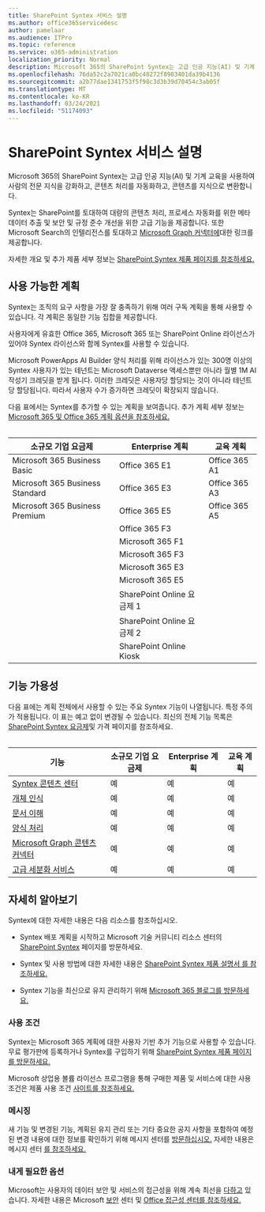```yaml
---
title: SharePoint Syntex 서비스 설명
ms.author: office365servicedesc
author: pamelaar
ms.audience: ITPro
ms.topic: reference
ms.service: o365-administration
localization_priority: Normal
description: Microsoft 365의 SharePoint Syntex는 고급 인공 지능(AI) 및 기계 교육을 사용하여 사람의 전문 지식을 강화하고, 콘텐츠 처리를 자동화하고, 콘텐츠를 지식으로 변환합니다.
ms.openlocfilehash: 76da52c2a7021ca0bc48272f8983401da39b4136
ms.sourcegitcommit: a2b77dae1341753f5f98c3d3b39d70454c3ab05f
ms.translationtype: MT
ms.contentlocale: ko-KR
ms.lasthandoff: 03/24/2021
ms.locfileid: "51174093"
---
```

# <a name="sharepoint-syntex-service-description"></a>SharePoint Syntex 서비스 설명 

Microsoft 365의 SharePoint Syntex는 고급 인공 지능(AI) 및 기계 교육을 사용하여 사람의 전문 지식을 강화하고, 콘텐츠 처리를 자동화하고, 콘텐츠를 지식으로 변환합니다.

Syntex는 SharePoint를 토대하여 대량의 콘텐츠 처리, 프로세스 자동화를 위한 메타데이터 추출 및 보안 및 규정 준수 개선을 위한 고급 기능을 제공합니다. 또한 Microsoft Search의 인텔리전스를 토대하고 [Microsoft Graph 커넥터에](/microsoftsearch/connectors-overview)대한 링크를 제공합니다.

자세한 개요 및 추가 제품 세부 정보는 [SharePoint Syntex 제품 페이지를 참조하세요.](https://aka.ms/sharepointsyntex)

## <a name="available-plans"></a>사용 가능한 계획

Syntex는 조직의 요구 사항을 가장 잘 충족하기 위해 여러 구독 계획을 통해 사용할 수 있습니다. 각 계획은 동일한 기능 집합을 제공합니다.

사용자에게 유효한 Office 365, Microsoft 365 또는 SharePoint Online 라이선스가 있어야 Syntex 라이선스와 함께 Syntex를 사용할 수 있습니다.

Microsoft PowerApps AI Builder 양식 처리를 위해 라이선스가 있는 300명 이상의 Syntex 사용자가 있는 테넌트는 Microsoft Dataverse 액세스뿐만 아니라 월별 1M AI 작성기 크레딧을 받게 됩니다. 이러한 크레딧은 사용자당 할당되는 것이 아니라 테넌트당 할당됩니다. 따라서 사용자 수가 증가하면 크레딧이 확장되지 않습니다.

다음 표에서는 Syntex를 추가할 수 있는 계획을 보여줍니다. 추가 계획 세부 정보는 [Microsoft 365 및 Office 365 계획 옵션을 참조하세요.](../office-365-platform-service-description/office-365-plan-options.md)<br><br>


| 소규모 기업 요금제            | Enterprise 계획         | 교육 계획     |
| ------------------------------- | ------------------------ | ------------------- |
| Microsoft 365 Business Basic    | Office 365 E1            | Office 365 A1       |
| Microsoft 365 Business Standard | Office 365 E3            | Office 365 A3       |
| Microsoft 365 Business Premium  | Office 365 E5            | Office 365 A5       |
|                                 | Office 365 F3            |                     |
|                                 | Microsoft 365 F1         |                     |
|                                 | Microsoft 365 F3         |                     |
|                                 | Microsoft 365 E3         |                     |
|                                 | Microsoft 365 E5         |                     |
|                                 | SharePoint Online 요금제 1 |                     |
|                                 | SharePoint Online 요금제 2 |                     |
|                                 | SharePoint Online Kiosk  |                     |

## <a name="feature-availability"></a>기능 가용성

다음 표에는 계획 전체에서 사용할 수 있는 주요 Syntex 기능이 나열됩니다. 특정 주의가 적용됩니다. 이 표는 예고 없이 변경될 수 있습니다. 최신의 전체 기능 목록은 [SharePoint Syntex 요금제](https://www.microsoft.com/microsoft-365/enterprise/sharepoint-syntex)및 가격 페이지를 참조하세요.<br><br>

| 기능 | 소규모 기업 요금제 | Enterprise 계획 | 교육 계획 |
|--|--|--|--|
| [Syntex 콘텐츠 센터](sharepoint-syntex-features.md#syntex-content-center) | 예 | 예 | 예 |
| [개체 인식](sharepoint-syntex-features.md#object-recognition) | 예 | 예 | 예 |
| [문서 이해](sharepoint-syntex-features.md#document-understanding) | 예 | 예 | 예 |
| [양식 처리](sharepoint-syntex-features.md#form-processing) | 예 | 예 | 예 |
| [Microsoft Graph 콘텐츠 커넥터](sharepoint-syntex-features.md#microsoft-graph-content-connectors) | 예 | 예 | 예 |
| [고급 세분화 서비스](sharepoint-syntex-features.md#advanced-taxonomy-services) | 예 | 예 | 예 |

## <a name="learn-more"></a>자세히 알아보기

Syntex에 대한 자세한 내용은 다음 리소스를 참조하십시오.

  - Syntex 배포 계획을 시작하고 Microsoft 기술 커뮤니티 리소스 센터의 [SharePoint Syntex](https://resources.techcommunity.microsoft.com/sharepoint-syntex/) 페이지를 방문하세요.

  - Syntex 및 사용 방법에 대한 자세한 내용은 [SharePoint Syntex 제품 설명서 를 참조하세요.](/microsoft-365/contentunderstanding/)

  - Syntex 기능을 최신으로 유지 관리하기 위해 [Microsoft 365 블로그를 방문하세요.](https://go.microsoft.com/fwlink/?linkid=2084915)

### <a name="licensing-terms"></a>사용 조건

Syntex는 Microsoft 365 계획에 대한 사용자 기반 추가 기능으로 사용할 수 있습니다. 무료 평가판에 등록하거나 Syntex를 구입하기 위해 [SharePoint Syntex 제품 페이지를 방문하세요.](https://aka.ms/sharepointsyntex)

Microsoft 상업용 볼륨 라이선스 프로그램을 통해 구매한 제품 및 서비스에 대한 사용 조건은 제품 사용 조건 [사이트를 참조하세요.](https://www.microsoft.com/licensing/terms/)

### <a name="messaging"></a>메시징

새 기능 및 변경된 기능, 계획된 유지 관리 또는 기타 중요한 공지 사항을 포함하여 예정된 변경 내용에 대한 정보를 확인하기 위해 메시지 센터를 [방문하십시오.](https://go.microsoft.com/fwlink/p/?linkid=2070717) 자세한 내용은 메시지 센터 [를 참조하세요.](/microsoft-365/admin/manage/message-center)

### <a name="accessibility"></a>내게 필요한 옵션

Microsoft는 사용자의 데이터 보안 및 서비스의 접근성을 위해 계속 최선을 [다하고](https://www.microsoft.com/trust-center/compliance/accessibility) 있습니다. 자세한 내용은 Microsoft [보안](https://www.microsoft.com/trust-center) 센터 및 [Office 접근성 센터를 참조하세요.](https://support.office.com/article/ecab0fcf-d143-4fe8-a2ff-6cd596bddc6d)